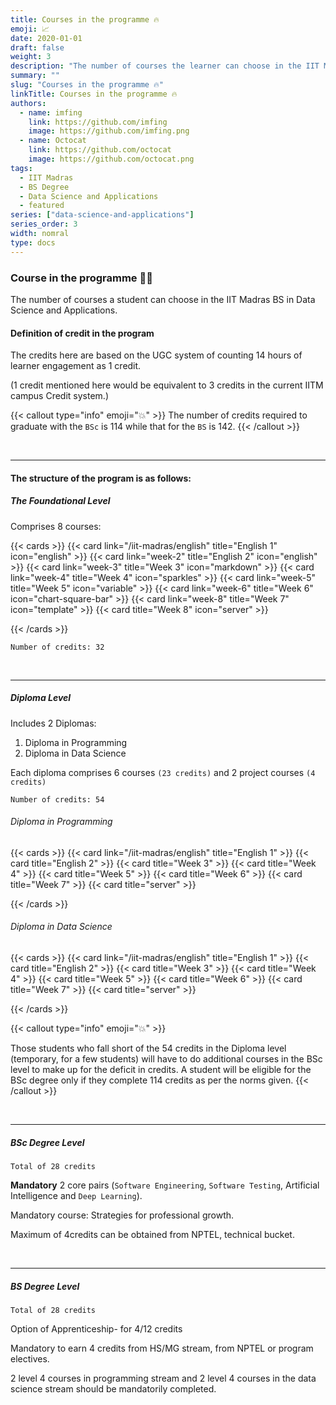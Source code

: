 ```yaml
---
title: Courses in the programme 🔥
emoji: 📈
date: 2020-01-01
draft: false
weight: 3
description: "The number of courses the learner can choose in the IIT Madras BS in Data Science and Applications."
summary: ""
slug: "Courses in the programme 🔥"
linkTitle: Courses in the programme 🔥
authors:
  - name: imfing
    link: https://github.com/imfing
    image: https://github.com/imfing.png
  - name: Octocat
    link: https://github.com/octocat
    image: https://github.com/octocat.png
tags:
  - IIT Madras
  - BS Degree
  - Data Science and Applications
  - featured
series: ["data-science-and-applications"]
series_order: 3
width: nomral
type: docs
---
```


### Course in the programme 🧑‍💻

The number of courses a student can choose in the IIT Madras BS in Data Science and Applications.

<!--more-->

#### Definition of credit in the program

The credits here are based on the UGC system of counting 14 hours of learner engagement
as 1 credit.

(1 credit mentioned here would be equivalent to 3 credits in the current IITM
campus Credit system.)

{{< callout type="info" emoji="💥" >}}
The number of credits required to graduate with the `BSc` is 114 while that for the `BS` is 142.
{{< /callout >}}

<br>

---

#### The structure of the program is as follows:

##### The Foundational Level

Comprises 8 courses:

{{< cards >}}
{{< card link="/iit-madras/english" title="English 1" icon="english" >}}
{{< card link="week-2" title="English 2" icon="english" >}}
{{< card link="week-3" title="Week 3" icon="markdown" >}}
{{< card link="week-4" title="Week 4" icon="sparkles" >}}
{{< card link="week-5" title="Week 5" icon="variable" >}}
{{< card link="week-6" title="Week 6" icon="chart-square-bar" >}}
{{< card link="week-8" title="Week 7" icon="template" >}}
{{< card title="Week 8" icon="server" >}}

{{< /cards >}}

`Number of credits: 32`

<br>

---

##### Diploma Level

Includes 2 Diplomas:

1. Diploma in Programming
2. Diploma in Data Science

Each diploma comprises 6 courses `(23 credits)` and 2 project courses `(4 credits)`

`Number of credits: 54`

###### Diploma in Programming

{{< cards >}}
{{< card link="/iit-madras/english" title="English 1" >}}
{{< card  title="English 2" >}}
{{< card  title="Week 3" >}}
{{< card  title="Week 4" >}}
{{< card  title="Week 5" >}}
{{< card  title="Week 6"  >}}
{{< card  title="Week 7" >}}
{{< card title="server" >}}

{{< /cards >}}

###### Diploma in Data Science

{{< cards >}}
{{< card link="/iit-madras/english" title="English 1" >}}
{{< card  title="English 2" >}}
{{< card  title="Week 3" >}}
{{< card  title="Week 4" >}}
{{< card  title="Week 5" >}}
{{< card  title="Week 6"  >}}
{{< card  title="Week 7" >}}
{{< card title="server" >}}

{{< /cards >}}

{{< callout type="info" emoji="💥" >}}

Those students who fall short of the 54 credits in the Diploma level (temporary, for a few
students) will have to do additional courses in the BSc level to make up for the deficit in
credits. A student will be eligible for the BSc degree only if they complete 114 credits as per
the norms given.
{{< /callout >}}

<br>

---

##### BSc Degree Level

`Total of 28 credits`

**Mandatory** 2 core pairs (`Software Engineering`, `Software Testing`, Artificial Intelligence
and `Deep Learning`).

Mandatory course: Strategies for professional growth.

Maximum of 4credits can be obtained from NPTEL, technical bucket.

<br>

---

##### BS Degree Level

`Total of 28 credits`

Option of Apprenticeship- for 4/12 credits

Mandatory to earn 4 credits from HS/MG stream, from NPTEL or program electives.

2 level 4 courses in programming stream and 2 level 4 courses in the data science
stream should be mandatorily completed.

